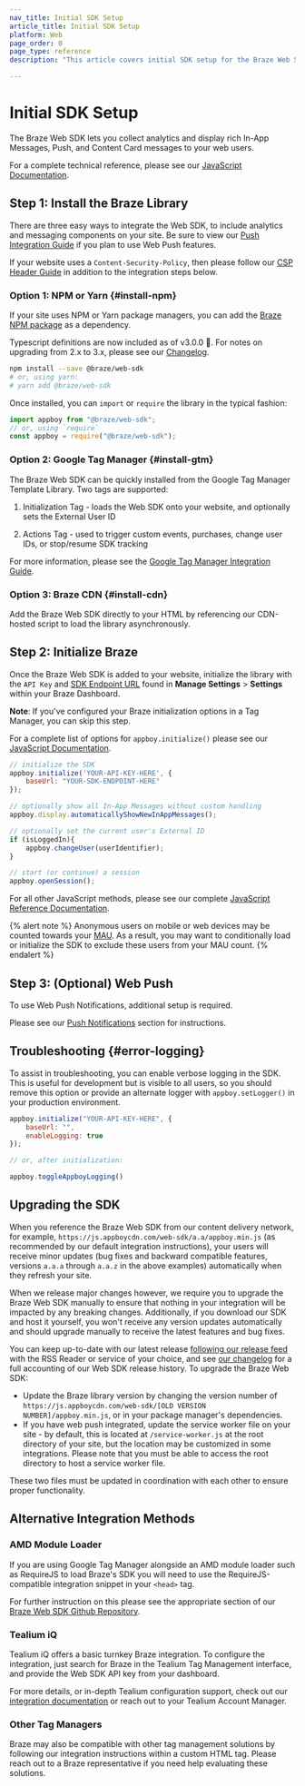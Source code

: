 ```yaml
---
nav_title: Initial SDK Setup
article_title: Initial SDK Setup
platform: Web
page_order: 0
page_type: reference
description: "This article covers initial SDK setup for the Braze Web SDK."

---
```


# Initial SDK Setup

The Braze Web SDK lets you collect analytics and display rich In-App Messages, Push, and Content Card messages to your web users.

For a complete technical reference, please see our [JavaScript Documentation][9].

## Step 1:  Install the Braze Library

There are three easy ways to integrate the Web SDK, to include analytics and messaging components on your site. Be sure to view our [Push Integration Guide][16] if you plan to use Web Push features. 

If your website uses a `Content-Security-Policy`, then please follow our [CSP Header Guide][19] in addition to the integration steps below.

### Option 1: NPM or Yarn {#install-npm}

If your site uses NPM or Yarn package managers, you can add the [Braze NPM package](https://www.npmjs.com/package/@braze/web-sdk) as a dependency.

Typescript definitions are now included as of v3.0.0 🎉. For notes on upgrading from 2.x to 3.x, please see our [Changelog][17].

```bash
npm install --save @braze/web-sdk
# or, using yarn:
# yarn add @braze/web-sdk
```

Once installed, you can `import` or `require` the library in the typical fashion:

```javascript
import appboy from "@braze/web-sdk";
// or, using `require`
const appboy = require("@braze/web-sdk");
```

### Option 2: Google Tag Manager {#install-gtm}

The Braze Web SDK can be quickly installed from the Google Tag Manager Template Library. Two tags are supported:

1. Initialization Tag - loads the Web SDK onto your website, and optionally sets the External User ID

2. Actions Tag - used to trigger custom events, purchases, change user IDs, or stop/resume SDK tracking

For more information, please see the [Google Tag Manager Integration Guide][18].

### Option 3: Braze CDN {#install-cdn}

Add the Braze Web SDK directly to your HTML by referencing our CDN-hosted script to load the library asynchronously.

<style>
.gist-it-gist {
    max-width:700px;
}
</style>

<script src="https://gist-it.appspot.com/https://github.com/Appboy/appboy-web-sdk/blob/master/snippets/loading-snippet.js?footer=minimal"></script>

## Step 2: Initialize Braze

Once the Braze Web SDK is added to your website, initialize the library with the `API Key` and [SDK Endpoint URL]({{site.baseurl}}/user_guide/administrative/access_braze/sdk_endpoints) found in **Manage Settings** > **Settings** within your Braze Dashboard.

**Note**: If you've configured your Braze initialization options in a Tag Manager, you can skip this step.

For a complete list of options for `appboy.initialize()` please see our [JavaScript Documentation](https://js.appboycdn.com/web-sdk/latest/doc/module-appboy.html#.initialize).


```javascript
// initialize the SDK
appboy.initialize('YOUR-API-KEY-HERE', {
    baseUrl: "YOUR-SDK-ENDPOINT-HERE"
});

// optionally show all In-App Messages without custom handling
appboy.display.automaticallyShowNewInAppMessages();

// optionally set the current user's External ID
if (isLoggedIn){
    appboy.changeUser(userIdentifier);
}

// start (or continue) a session
appboy.openSession();
```

For all other JavaScript methods, please see our complete [JavaScript Reference Documentation][9].

{% alert note %}
Anonymous users on mobile or web devices may be counted towards your [MAU]({{site.baseurl}}/user_guide/data_and_analytics/your_reports/understanding_your_app_usage_data/#monthly-active-users). As a result, you may want to conditionally load or initialize the SDK to exclude these users from your MAU count.
{% endalert %}

## Step 3: (Optional) Web Push

To use Web Push Notifications, additional setup is required. 

Please see our [Push Notifications][16] section for instructions.

## Troubleshooting {#error-logging}

To assist in troubleshooting, you can enable verbose logging in the SDK. This is useful for development but is visible to all users, so you should remove this option or provide an alternate logger with `appboy.setLogger()` in your production environment.

```javascript
appboy.initialize("YOUR-API-KEY-HERE", {
    baseUrl: "",
    enableLogging: true
});

// or, after initialization:

appboy.toggleAppboyLogging()
```

## Upgrading the SDK

When you reference the Braze Web SDK from our content delivery network, for example, `https://js.appboycdn.com/web-sdk/a.a/appboy.min.js` (as recommended by our default integration instructions), your users will receive minor updates (bug fixes and backward compatible features, versions `a.a.a` through `a.a.z` in the above examples) automatically when they refresh your site. 

When we release major changes however, we require you to upgrade the Braze Web SDK manually to ensure that nothing in your integration will be impacted by any breaking changes. Additionally, if you download our SDK and host it yourself, you won't receive any version updates automatically and should upgrade manually to receive the latest features and bug fixes.

You can keep up-to-date with our latest release [following our release feed](https://github.com/Appboy/appboy-web-sdk/tags.atom) with the RSS Reader or service of your choice, and see [our changelog](https://github.com/Appboy/appboy-web-sdk/blob/master/CHANGELOG.md) for a full accounting of our Web SDK release history. To upgrade the Braze Web SDK:

* Update the Braze library version by changing the version number of `https://js.appboycdn.com/web-sdk/[OLD VERSION NUMBER]/appboy.min.js`, or in your package manager's dependencies.
* If you have web push integrated, update the service worker file on your site - by default, this is located at `/service-worker.js` at the root directory of your site, but the location may be customized in some integrations. Please note that you must be able to access the root directory to host a service worker file. 

These two files must be updated in coordination with each other to ensure proper functionality.

## Alternative Integration Methods

### AMD Module Loader
If you are using Google Tag Manager alongside an AMD module loader such as RequireJS to load Braze's SDK you will need to use the RequireJS-compatible integration snippet in your `<head>` tag.

For further instruction on this please see the appropriate section of our [Braze Web SDK Github Repository][2].

### Tealium iQ

Tealium iQ offers a basic turnkey Braze integration. To configure the integration, just search for Braze in the Tealium Tag Management interface, and provide the Web SDK API key from your dashboard.

For more details, or in-depth Tealium configuration support, check out our [integration documentation]({{site.baseurl}}/partners/data_and_infrastructure_agility/customer_data_platform/tealium/#about-tealium) or reach out to your Tealium Account Manager.

### Other Tag Managers

Braze may also be compatible with other tag management solutions by following our integration instructions within a custom HTML tag. Please reach out to a Braze representative if you need help evaluating these solutions.

[2]: https://github.com/Appboy/appboy-web-sdk#getting-started "Braze Web SDK Github Repository"
[9]: https://js.appboycdn.com/web-sdk/latest/doc/module-appboy.html "JSDocs"
[16]: {{site.baseurl}}/developer_guide/platform_integration_guides/web/push_notifications/integration/
[17]: https://github.com/Appboy/appboy-web-sdk/blob/master/CHANGELOG.md#300
[18]: {{site.baseurl}}/developer_guide/platform_integration_guides/web/google_tag_manager/
[19]: {{site.baseurl}}/developer_guide/platform_integration_guides/web/content_security_policy/
<!-- wesley wanted an empty line at the end -->
